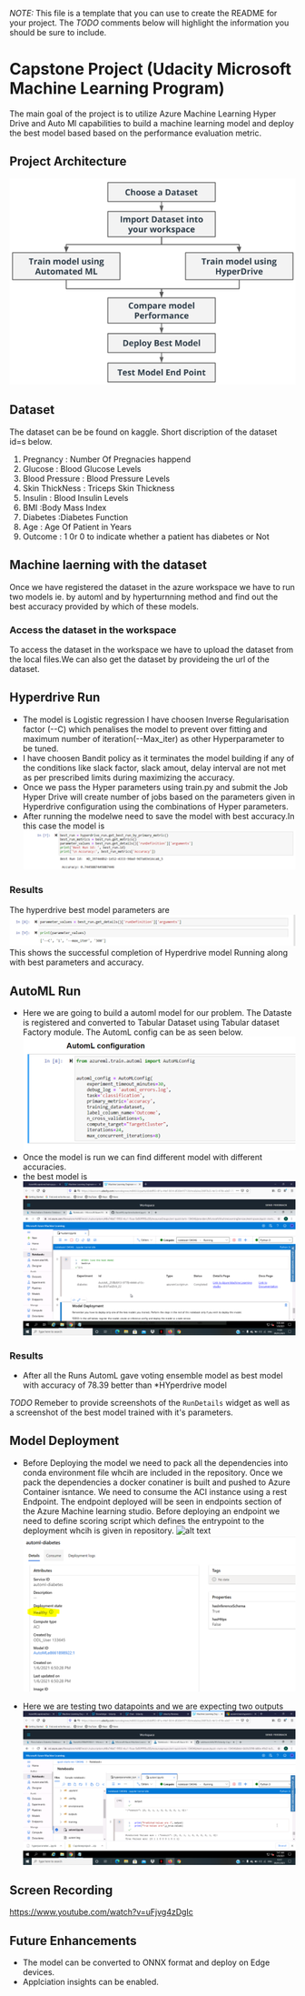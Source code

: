 *NOTE:* This file is a template that you can use to create the README for your project. The *TODO* comments below will highlight the information you should be sure to include.

# Capstone Project (Udacity Microsoft Machine Learning Program)

The main goal of the project is to utilize Azure Machine Learning Hyper Drive and Auto Ml capabilities to build a machine learning model and deploy the best model based based on the performance evaluation metric.

## Project Architecture

![alt text](https://github.com/vaibhavirohilla741/Udacity-Capstone/blob/main/capstone-diagram.png "Logo Title Text 1")

## Dataset
The dataset can be be found on kaggle.
Short discription of the dataset id=s below.

1. Pregnancy : Number Of Pregnacies happend
2. Glucose : Blood Glucose Levels
3. Blood Pressure : Blood Pressure Levels
4. Skin ThickNess : Triceps Skin Thickness
5. Insulin : Blood Insulin Levels
6. BMI :Body Mass Index
7. Diabetes :Diabetes Function
8. Age : Age Of Patient in Years
9. Outcome : 1 0r 0 to indicate whether a patient has diabetes or Not


## Machine laerning with the dataset

Once we have registered the dataset in the azure workspace we have to run two models ie. by automl and by hyperturnning method and find out the best accuracy provided by which of these models.

### Access the dataset in the workspace
To access the dataset in the workspace we have to upload the dataset from the local files.We can also get the dataset by provideing the url of the dataset.

## Hyperdrive Run
  - The model is Logistic regression I have choosen Inverse Regularisation factor (--C) which penalises the model to prevent over fitting and maximum number of     iteration(--Max_iter) as other Hyperparameter to be tuned.
  - I have choosen Bandit policy as it terminates the model building if any of the conditions like slack factor, slack amout, delay interval are not met as per prescribed limits during maximizing the accuracy.
  - Once we pass the Hyper parameters using train.py and submit the Job Hyper Drive will create number of jobs based on the parameters given in Hyperdrive configuration using the combinations of Hyper parameters.
  - After running the modelwe need to save the model with best accuracy.In this case the model is 
  ![alt text](https://github.com/vaibhavirohilla741/Udacity-Capstone/blob/main/screenshots/Hdrivebestrunmetrics.PNG "Logo Title Text 1")

### Results
The hyperdrive best model parameters are
![alt text](https://github.com/vaibhavirohilla741/Udacity-Capstone/blob/main/hdrivebestrunparams.PNG "Logo Title Text 1")
This shows the successful completion of Hyperdrive model Running along with best parameters and accuracy.

## AutoML Run
  - Here we are going to build a automl model for our problem. The Dataste is registered and converted to Tabular Dataset using Tabular dataset Factory module.
The AutomL config can be as seen below.
 ![alt text](https://github.com/vaibhavirohilla741/Udacity-Capstone/blob/main/screenshots/automlconfig.PNG "Logo Title Text 1")
 - Once the model is run we can find different model with different accuracies.
 - the best model is
 ![alt text](https://github.com/vaibhavirohilla741/Udacity-Capstone/blob/main/screenshots/best%20model.png "Logo Title Text 1")
 

### Results
- After all the Runs AutomL gave voting ensemble model as best model with accuracy of 78.39 better than *HYperdrive model
 

*TODO* Remeber to provide screenshots of the `RunDetails` widget as well as a screenshot of the best model trained with it's parameters.

## Model Deployment
  - Before Deploying the model we need to pack all the dependencies into conda environment file whcih are included in the repository. Once we pack the dependencies a docker conatiner is built and pushed to Azure Container isntance. We need to consume the ACI instance using a rest Endpoint. The endpoint deployed will be seen in endpoints section of the Azure Machine learning studio. Before deploying an endpoint we need to define scoring script which defines the entrypoint to the deployment whcih is given in repository.
![alt text](https://github.com/vaibhavirohilla741/Udacity-Capstone/blob/main/screenshots/deplayement%20status.pngg "Logo Title Text 1")
![alt text](https://github.com/vaibhavirohilla741/Udacity-Capstone/blob/main/screenshots/endpointhealthy.PNG "Logo Title Text 1")

  - Here we are testing two datapoints and we are expecting two outputs
  ![alt text](https://github.com/vaibhavirohilla741/Udacity-Capstone/blob/main/screenshots/predicted%20values.png "Logo Title Text 1")
  
## Screen Recording


https://www.youtube.com/watch?v=uFjvg4zDgIc


## Future Enhancements 

 - The model can be converted to ONNX format and deploy on Edge devices.
 - Applciation insights can be enabled.
